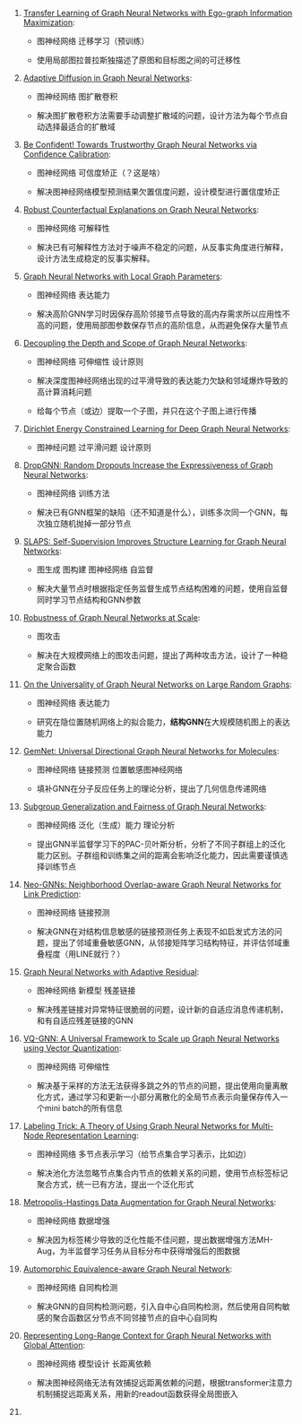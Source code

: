 1. [Transfer Learning of Graph Neural Networks with Ego-graph Information Maximization](https://www.aminer.cn/pub/5f5f378a91e0117a861e8942/transfer-learning-of-graph-neural-networks-with-ego-graph-information-maximization?conf=NeurIPS%202021):
   
   * 图神经网络 迁移学习（预训练）
   
   * 使用局部图拉普拉斯独描述了原图和目标图之间的可迁移性

2. [Adaptive Diffusion in Graph Neural Networks](https://www.aminer.cn/pub/61a881436750f87bf8702032/adaptive-diffusion-in-graph-neural-networks?conf=NeurIPS%202021):
   
   * 图神经网络 图扩散卷积
   
   * 解决图扩散卷积方法需要手动调整扩散域的问题，设计方法为每个节点自动选择最适合的扩散域

3. [Be Confident! Towards Trustworthy Graph Neural Networks via Confidence Calibration](https://www.aminer.cn/pub/61552aed5244ab9dcb23ec5f/be-confident-towards-trustworthy-graph-neural-networks-via-confidence-calibration?conf=NeurIPS%202021):
   
   * 图神经网络 可信度矫正（？这是啥）
   
   * 解决图神经网络模型预测结果欠置信度问题，设计模型进行置信度矫正

4. [Robust Counterfactual Explanations on Graph Neural Networks](https://www.aminer.cn/pub/60ebec3491e0119571373fd1/robust-counterfactual-explanations-on-graph-neural-networks?conf=NeurIPS%202021):
   
   * 图神经网络 可解释性
   
   * 解决已有可解释性方法对于噪声不稳定的问题，从反事实角度进行解释，设计方法生成稳定的反事实解释。

5. [Graph Neural Networks with Local Graph Parameters](https://www.aminer.cn/pub/60caa52991e011b329373e9d/graph-neural-networks-with-local-graph-parameters?conf=NeurIPS%202021):
   
   * 图神经网络 表达能力
   
   * 解决高阶GNN学习时因保存高阶邻接节点导致的高内存需求所以应用性不高的问题，使用局部图参数保存节点的高阶信息，从而避免保存大量节点

6. [Decoupling the Depth and Scope of Graph Neural Networks](https://www.aminer.cn/pub/6197105b6750f82d7d73b020/decoupling-the-depth-and-scope-of-graph-neural-networks?conf=NeurIPS%202021):
   
   * 图神经网络 可伸缩性 设计原则
   
   * 解决深度图神经网络出现的过平滑导致的表达能力欠缺和邻域爆炸导致的高计算消耗问题
   
   * 给每个节点（或边）提取一个子图，并只在这个子图上进行传播

7. [Dirichlet Energy Constrained Learning for Deep Graph Neural Networks](https://www.aminer.cn/pub/60e565dadfae54c432544012/dirichlet-energy-constrained-learning-for-deep-graph-neural-networks?conf=NeurIPS%202021):
   
   * 图神经问题 过平滑问题 设计原则

8. [DropGNN: Random Dropouts Increase the Expressiveness of Graph Neural Networks](https://www.aminer.cn/pub/618ddb455244ab9dcbda8ece/dropgnn-random-dropouts-increase-the-expressiveness-of-graph-neural-networks?conf=NeurIPS%202021):
   
   * 图神经网络 训练方法
   
   * 解决已有GNN框架的缺陷（还不知道是什么），训练多次同一个GNN，每次独立随机抛掉一部分节点

9. [SLAPS: Self-Supervision Improves Structure Learning for Graph Neural Networks](https://www.aminer.cn/pub/6023dddb91e0119b5fbd9902/slaps-self-supervision-improves-structure-learning-for-graph-neural-networks?conf=NeurIPS%202021):
   
   * 图生成  图构建 图神经网络 自监督
   
   * 解决大量节点时根据指定任务监督生成节点结构困难的问题，使用自监督同时学习节点结构和GNN参数

10. [Robustness of Graph Neural Networks at Scale](https://www.aminer.cn/pub/617a16075244ab9dcbdb3924/robustness-of-graph-neural-networks-at-scale?conf=NeurIPS%202021):
    
    * 图攻击
    
    * 解决在大规模网络上的图攻击问题，提出了两种攻击方法，设计了一种稳定聚合函数

11. [On the Universality of Graph Neural Networks on Large Random Graphs](https://www.aminer.cn/pub/60b19b5491e0115374595764/on-the-universality-of-graph-neural-networks-on-large-random-graphs?conf=NeurIPS%202021):
    
    * 图神经网络 表达能力
    
    * 研究在隐位置随机网络上的拟合能力，**结构GNN**在大规模随机图上的表达能力

12. [GemNet: Universal Directional Graph Neural Networks for Molecules](https://www.aminer.cn/pub/60cd6b7691e011329faa227b/gemnet-universal-directional-graph-neural-networks-for-molecules?conf=NeurIPS%202021):
    
    * 图神经网络 链接预测 位置敏感图神经网络
    
    * 填补GNN在分子反应任务上的理论分析，提出了几何信息传递网络

13. [Subgroup Generalization and Fairness of Graph Neural Networks](https://www.aminer.cn/pub/60dd3f2b91e011cc85cbcd08/subgroup-generalization-and-fairness-of-graph-neural-networks?conf=NeurIPS%202021):
    
    * 图神经网络 泛化（生成）能力 理论分析
    
    * 提出GNN半监督学习下的PAC-贝叶斯分析，分析了不同子群组上的泛化能力区别。子群组和训练集之间的距离会影响泛化能力，因此需要谨慎选择训练节点

14. [Neo-GNNs: Neighborhood Overlap-aware Graph Neural Networks for Link Prediction](https://www.aminer.cn/pub/61a887006750f87bf870220b/neo-gnns-neighborhood-overlap-aware-graph-neural-networks-for-link-prediction?conf=NeurIPS%202021):
    
    * 图神经网络 链接预测
    
    * 解决GNN在对结构信息敏感的链接预测任务上表现不如启发式方法的问题，提出了邻域重叠敏感GNN，从邻接矩阵学习结构特征，并评估邻域重叠程度（用LINE就行？）

15. [Graph Neural Networks with Adaptive Residual](https://www.aminer.cn/pub/61a88c016750f8304711e98d/graph-neural-networks-with-adaptive-residual?conf=NeurIPS%202021):
    
    * 图神经网络 新模型 残差链接
    
    * 解决残差链接对异常特征很脆弱的问题，设计新的自适应消息传递机制，和有自适应残差链接的GNN

16. [VQ-GNN: A Universal Framework to Scale up Graph Neural Networks using Vector Quantization](https://www.aminer.cn/pub/617a16125244ab9dcbdb3f26/vq-gnn-a-universal-framework-to-scale-up-graph-neural-networks-using?conf=NeurIPS%202021):
    
    * 图神经网络 可伸缩性
    
    * 解决基于采样的方法无法获得多跳之外的节点的问题，提出使用向量离散化方式，通过学习和更新一小部分离散化的全局节点表示向量保存传入一个mini batch的所有信息

17. [Labeling Trick: A Theory of Using Graph Neural Networks for Multi-Node Representation Learning](https://www.aminer.cn/pub/61a886156750f87bf87021b7/labeling-trick-a-theory-of-using-graph-neural-networks-for-multi-node?conf=NeurIPS%202021):
    
    * 图神经网络 多节点表示学习（给节点集合学习表示，比如边）
    
    * 解决池化方法忽略节点集合内节点的依赖关系的问题，使用节点标签标记聚合方式，统一已有方法，提出一个泛化形式

18. [Metropolis-Hastings Data Augmentation for Graph Neural Networks](https://www.aminer.cn/pub/61a884d96750f87bf87020f3/metropolis-hastings-data-augmentation-for-graph-neural-networks?conf=NeurIPS%202021):
    
    * 图神经网络 数据增强
    
    * 解决因为标签稀少导致的泛化性能不佳问题，提出数据增强方法MH-Aug，为半监督学习任务从目标分布中获得增强后的图数据

19. [Automorphic Equivalence-aware Graph Neural Network](https://www.aminer.cn/pub/61a886b86750f87bf87021fd/automorphic-equivalence-aware-graph-neural-network?conf=NeurIPS%202021):
    
    * 图神经网络 自同构检测
    
    * 解决GNN的自同构检测问题，引入自中心自同构检测，然后使用自同构敏感的聚合函数区分节点不同邻接节点的自中心自同构

20. [Representing Long-Range Context for Graph Neural Networks with Global Attention](https://www.aminer.cn/pub/61a8843a6750f87bf87020bf/representing-long-range-context-for-graph-neural-networks-with-global-attention?conf=NeurIPS%202021):
    
    * 图神经网络 模型设计 长距离依赖
    
    * 解决图神经网络无法有效捕捉远距离依赖的问题，根据transformer注意力机制捕捉远距离关系，用新的readout函数获得全局图嵌入

21. 
